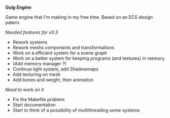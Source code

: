 ***Gulg Engine***

Game engine that I'm making in my free time. Based on an ECS design patern.

_Needed features for v0.3_
* Rework systems
* Rework meshs componants and transformations
* Work on a efficient system for a scene graph
* Work on a better system for keeping programs (and textures) in memory
* (Add memory manager ?)
* Continue light system, add Shadowmaps
* Add texturing on mesh
* Add bones and weight, then animation

_Need to work on it_
* Fix the Makefile problem
* Start documentation
* Start to think of a possibility of multithreading some systems